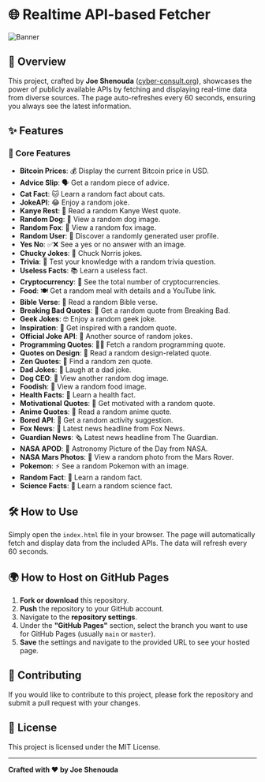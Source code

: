 # 🌐 Realtime API-based Fetcher

![Banner](https://source.unsplash.com/random/800x200?technology)

## 🚀 Overview

This project, crafted by **Joe Shenouda** ([cyber-consult.org](http://cyber-consult.org)), showcases the power of publicly available APIs by fetching and displaying real-time data from diverse sources. The page auto-refreshes every 60 seconds, ensuring you always see the latest information.

## ✨ Features

### 🌟 Core Features
- **Bitcoin Prices**: 💰 Display the current Bitcoin price in USD.
- **Advice Slip**: 🗣️ Get a random piece of advice.
- **Cat Fact**: 🐱 Learn a random fact about cats.
- **JokeAPI**: 😂 Enjoy a random joke.
- **Kanye Rest**: 🎤 Read a random Kanye West quote.
- **Random Dog**: 🐶 View a random dog image.
- **Random Fox**: 🦊 View a random fox image.
- **Random User**: 👤 Discover a randomly generated user profile.
- **Yes No**: ✅❌ See a yes or no answer with an image.
- **Chucky Jokes**: 🥋 Chuck Norris jokes.
- **Trivia**: 🧠 Test your knowledge with a random trivia question.
- **Useless Facts**: 📚 Learn a useless fact.
- **Cryptocurrency**: 💸 See the total number of cryptocurrencies.
- **Food**: 🍽️ Get a random meal with details and a YouTube link.
- **Bible Verse**: 📖 Read a random Bible verse.
- **Breaking Bad Quotes**: 💬 Get a random quote from Breaking Bad.
- **Geek Jokes**: 🤓 Enjoy a random geek joke.
- **Inspiration**: 🌈 Get inspired with a random quote.
- **Official Joke API**: 🤪 Another source of random jokes.
- **Programming Quotes**: 👨‍💻 Fetch a random programming quote.
- **Quotes on Design**: 🎨 Read a random design-related quote.
- **Zen Quotes**: 🧘 Find a random zen quote.
- **Dad Jokes**: 👴 Laugh at a dad joke.
- **Dog CEO**: 🐾 View another random dog image.
- **Foodish**: 🍜 View a random food image.
- **Health Facts**: 🏥 Learn a health fact.
- **Motivational Quotes**: 💪 Get motivated with a random quote.
- **Anime Quotes**: 🎥 Read a random anime quote.
- **Bored API**: 🎲 Get a random activity suggestion.
- **Fox News**: 📰 Latest news headline from Fox News.
- **Guardian News**: 🗞️ Latest news headline from The Guardian.
- **NASA APOD**: 🌌 Astronomy Picture of the Day from NASA.
- **NASA Mars Photos**: 🚀 View a random photo from the Mars Rover.
- **Pokemon**: ⚡ See a random Pokemon with an image.
- **Random Fact**: 🤔 Learn a random fact.
- **Science Facts**: 🔬 Learn a random science fact.

## 🛠️ How to Use

Simply open the `index.html` file in your browser. The page will automatically fetch and display data from the included APIs. The data will refresh every 60 seconds.

## 🌍 How to Host on GitHub Pages

1. **Fork or download** this repository.
2. **Push** the repository to your GitHub account.
3. Navigate to the **repository settings**.
4. Under the **"GitHub Pages"** section, select the branch you want to use for GitHub Pages (usually `main` or `master`).
5. **Save** the settings and navigate to the provided URL to see your hosted page.

## 🤝 Contributing

If you would like to contribute to this project, please fork the repository and submit a pull request with your changes.

## 📜 License

This project is licensed under the MIT License.

---

**Crafted with ❤️ by Joe Shenouda**
